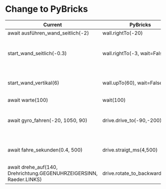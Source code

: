 # Change to PyBricks

| Current | PyBricks | Comments |
| ------- | -------- | -------- |
| await ausführen_wand_seitlich(-2) | wall.rightTo(-20) |  |
| start_wand_seitlich(-0.3) | wall.rightTo(-3, wait=False) | Change distance from cm to mm ; dont't wait |
| start_wand_vertikal(6) | wall.upTo(60), wait=False) | Change distance from cm to mm |
| await warte(100) | wait(100) | |
| await gyro_fahren(-20, 1050, 90) | drive.drive_to(-90,-200) | Change distance from cm to mm ; angle * -1 |
| await fahre_sekunden(0.4, 500) | drive.straigt_ms(4,500) | Change distance from cm to mm |
| await drehe_auf(140, Drehrichtung.GEGENUHRZEIGERSINN, Raeder.LINKS) | drive.rotate_to_backward(-140) | angle * -1 |
